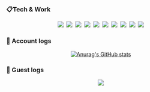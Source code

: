 ### :clipboard:Tech & Work
<div align="center">
    <p>
        <img src="https://img.shields.io/badge/Unity-000000?style=flat-square&logo=unity&logoColor=white">&nbsp
        <img src="https://img.shields.io/badge/Csharp-512BD4?style=flat-square&logo=csharp&logoColor=white">&nbsp
        <img src="https://img.shields.io/badge/Django-092E20?style=flat-square&logo=django&logoColor=white">&nbsp
        <img src="https://img.shields.io/badge/Python-3776AB?style=flat-square&logo=python&logoColor=white">&nbsp
        <img src="https://img.shields.io/badge/Android-3DDC84?style=flat-square&logo=Android&logoColor=white">&nbsp
        <img src="https://img.shields.io/badge/Git-F05032?style=flat-square&logo=git&logoColor=white">&nbsp
        <img src="https://img.shields.io/badge/Gitlab-FC6D26?style=flat-square&logo=gitlab&logoColor=white">&nbsp
        <img src="https://img.shields.io/badge/Github-181717?style=flat-square&logo=github&logoColor=white">&nbsp
        <img src="https://img.shields.io/badge/Sourcetree-0052CC?style=flat-square&logo=sourcetree&logoColor=white">&nbsp
        <img src="https://img.shields.io/badge/Oculus-0467DF?style=flat-square&logo=meta&logoColor=white">
    </p>
</div>

### :construction_worker: Account logs

<div align="center">

[![Anurag's GitHub stats](https://github-readme-stats.vercel.app/api?username=kunnymann&show_icons=true)](https://github.com/anuraghazra/github-readme-stats)

</div>

### :construction_worker: Guest logs

<div align="center">
<img src="https://hits.seeyoufarm.com/api/count/incr/badge.svg?url=https%3A%2F%2Fgithub.com%2FKunnymann&count_bg=%2323ADEF&title_bg=%232303CAFC&icon=&icon_color=%23E7E7E7&title=Github-guest&edge_flat=false"/>
</div>
